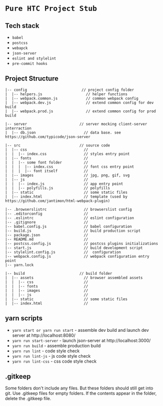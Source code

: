 # `Pure HTC Project Stub`

## Tech stack
 - `babel`
 - `postcss`
 - `webapck`
 - `json-server`
 - `eslint and stylelint`
 - `pre-commit hooks`

## Project Structure
```
|-- config                         // project config folder
|  |-- helpers.js                    // helper functions
|  |-- webpack.common.js             // common webpack config
|  |-- webpack.dev.js                // extend common config for dev build
|  |-- webpack.prod.js               // extend common config for prod build

|-- server                        // server mocking client-server interraction
|  |-- db.json                      // data base. see https://github.com/typicode/json-server

|-- src                           // source code
|  |-- css                          //
|  |  |-- index.css                 // styles entry point
|  |-- fonts                        //
|  |  |-- some font folder          //
|  |  |  |-- index.css              // font css entry point
|  |  |  |-- font itself            //
|  |-- images                       // jpg, png, gif, svg
|  |-- js                           //
|  |  |-- index.js                  // app entry point
|  |  |-- polyfills.js              // polyfills
|  |-- static                       // some static files
|  |-- index.html                   // template (used by https://github.com/jantimon/html-webpack-plugin)

|-- .browserslistrc                 // browserslist config
|-- .editorconfig                   //
|-- .eslintrc                       // eslint configuration
|-- .gitignore                      //
|-- babel.config.js                 // babel configuration
|-- build.js                        // build production script
|-- package.json                    //
|-- README.md                       //
|-- postcss.config.js               // postcss plugins initializations
|-- start.js                        // build development script
|-- stylelint.config.js             //  configuration
|-- webpack.config.js               // webpack configuration entry point
|-- yarn.lock

|-- build                         // build folder
|  |-- assets                       // browser assembled assets
|  |  |-- css                       //
|  |  |-- fonts                     //
|  |  |-- images                    //
|  |  |-- js                        //
|  |-- static                       // some static files
|  |-- index.html                   //
```

## yarn scripts
- `yarn start or yarn run start` - assemble dev build and launch dev server at http://localhost:8080/
- `yarn run start-server` - launch json-server at http://localhost:3000/
- `yarn run build` - assemble production build
- `yarn run lint` - code style check
- `yarn run lint-js` - js code style check
- `yarn run lint-css` - css code style check

## .gitkeep
Some folders don't include any files.
But these folders should still get into git.
Use .gitkeep files for empty folders.
If the contents appear in the folder, delete the .gitkeep file.


